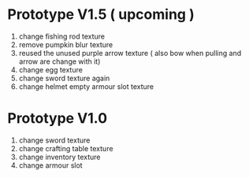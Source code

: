 # Prototype V1.5 ( upcoming )
1. change fishing rod texture
2. remove pumpkin blur texture
3. reused the unused purple arrow texture ( also bow when pulling and arrow are change with it)
4. change egg texture
5. change sword texture again 
6. change helmet empty armour slot texture                   
# Prototype V1.0
1. change sword texture
2. change crafting table texture
3. change inventory texture
4. change armour slot
